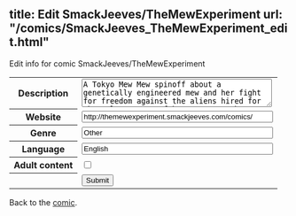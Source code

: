 title: Edit SmackJeeves/TheMewExperiment
url: "/comics/SmackJeeves_TheMewExperiment_edit.html"
---
Edit info for comic SmackJeeves/TheMewExperiment

<form name="comic" action="http://gaepostmail.appspot.com/comic/" method="post">
<table class="comicinfo">
<tr>
<th>Description</th><td><textarea name="description" cols="40" rows="3">A Tokyo Mew Mew spinoff about a genetically engineered mew and her fight for freedom against the aliens hired for the sole purpose of her capture. The catch? An accident robbed her of her memories and she must relearn her forgotten powers in order to survive. The comic is for practice, so please ignore the bad art! (Especially in the first two chapters.) Read from right to left! Updates about every 4 days!</textarea></td>
</tr>
<tr>
<th>Website</th><td><input type="text" name="url" value="http://themewexperiment.smackjeeves.com/comics/" size="40"/></td>
</tr>
<tr>
<th>Genre</th><td><input type="text" name="genre" value="Other" size="40"/></td>
</tr>
<tr>
<th>Language</th><td><input type="text" name="language" value="English" size="40"/></td>
</tr>
<tr>
<th>Adult content</th><td><input type="checkbox" name="adult" value="adult" /></td>
</tr>
<tr>
<th></th><td>
<input type="hidden" name="comic" value="SmackJeeves_TheMewExperiment" />
<input type="submit" name="submit" value="Submit" />
</td>
</tr>
</table>
</form>

Back to the [comic](SmackJeeves_TheMewExperiment.html).
